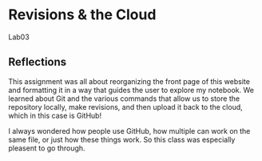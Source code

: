 # Revisions & the Cloud

Lab03

## Reflections

This assignment was all about reorganizing the front page of this website and formatting it in a way that guides the user to explore my notebook. We learned about Git and the various commands that allow us to store the repository locally, make revisions, and then upload it back to the cloud, which in this case is GitHub!

I always wondered how people use GitHub, how multiple can work on the same file, or just how these things work. So this class was especially pleasent to go through.